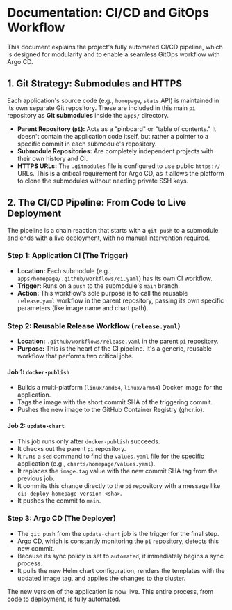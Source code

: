 # Documentation: CI/CD and GitOps Workflow

This document explains the project's fully automated CI/CD pipeline, which is designed for modularity and to enable a seamless GitOps workflow with Argo CD.

## 1. Git Strategy: Submodules and HTTPS

Each application's source code (e.g., `homepage`, `stats` API) is maintained in its own separate Git repository. These are included in this main `pi` repository as **Git submodules** inside the `apps/` directory.

-   **Parent Repository (`pi`):** Acts as a "pinboard" or "table of contents." It doesn't contain the application code itself, but rather a pointer to a specific commit in each submodule's repository.
-   **Submodule Repositories:** Are completely independent projects with their own history and CI.
-   **HTTPS URLs:** The `.gitmodules` file is configured to use public `https://` URLs. This is a critical requirement for Argo CD, as it allows the platform to clone the submodules without needing private SSH keys.

## 2. The CI/CD Pipeline: From Code to Live Deployment

The pipeline is a chain reaction that starts with a `git push` to a submodule and ends with a live deployment, with no manual intervention required.

### Step 1: Application CI (The Trigger)

-   **Location:** Each submodule (e.g., `apps/homepage/.github/workflows/ci.yaml`) has its own CI workflow.
-   **Trigger:** Runs on a `push` to the submodule's `main` branch.
-   **Action:** This workflow's sole purpose is to call the reusable `release.yaml` workflow in the parent repository, passing its own specific parameters (like image name and chart path).

### Step 2: Reusable Release Workflow (`release.yaml`)

-   **Location:** `.github/workflows/release.yaml` in the parent `pi` repository.
-   **Purpose:** This is the heart of the CI pipeline. It's a generic, reusable workflow that performs two critical jobs.

#### Job 1: `docker-publish`
-   Builds a multi-platform (`linux/amd64`, `linux/arm64`) Docker image for the application.
-   Tags the image with the short commit SHA of the triggering commit.
-   Pushes the new image to the GitHub Container Registry (ghcr.io).

#### Job 2: `update-chart`
-   This job runs only after `docker-publish` succeeds.
-   It checks out the parent `pi` repository.
-   It runs a `sed` command to find the `values.yaml` file for the specific application (e.g., `charts/homepage/values.yaml`).
-   It replaces the `image.tag` value with the new commit SHA tag from the previous job.
-   It commits this change directly to the `pi` repository with a message like `ci: deploy homepage version <sha>`.
-   It pushes the commit to `main`.

### Step 3: Argo CD (The Deployer)

-   The `git push` from the `update-chart` job is the trigger for the final step.
-   Argo CD, which is constantly monitoring the `pi` repository, detects this new commit.
-   Because its sync policy is set to `automated`, it immediately begins a sync process.
-   It pulls the new Helm chart configuration, renders the templates with the updated image tag, and applies the changes to the cluster.

The new version of the application is now live. This entire process, from code to deployment, is fully automated.
